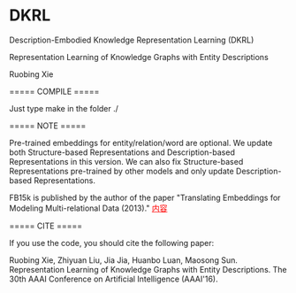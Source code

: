 # DKRL

Description-Embodied Knowledge Representation Learning (DKRL)

Representation Learning of Knowledge Graphs with Entity Descriptions

Ruobing Xie

===== COMPILE =====

Just type make in the folder ./

===== NOTE =====

Pre-trained embeddings for entity/relation/word are optional.
We update both Structure-based Representations and Description-based Representations in this version. We can also fix Structure-based Representations pre-trained by other models and only update Description-based Representations.


FB15k is published by the author of the paper "Translating Embeddings for Modeling Multi-relational Data (2013)." 
<a href="http://www.baidu.com" style="color:red;">内容</a>

===== CITE =====

If you use the code, you should cite the following paper:

Ruobing Xie, Zhiyuan Liu, Jia Jia, Huanbo Luan, Maosong Sun. Representation Learning of Knowledge Graphs with Entity Descriptions. The 30th AAAI Conference on Artificial Intelligence (AAAI'16).
